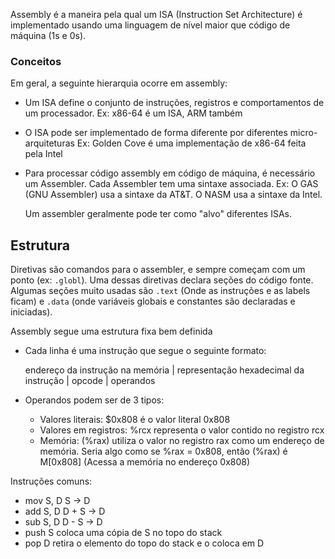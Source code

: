 Assembly é a maneira pela qual um ISA (Instruction Set Architecture) é implementado usando uma linguagem de nível maior que código de máquina (1s e 0s).

### Conceitos
Em geral, a seguinte hierarquia ocorre em assembly:
- Um ISA define o conjunto de instruções, registros e comportamentos de um processador.
   Ex: x86-64 é um ISA, ARM também
- O ISA pode ser implementado de forma diferente por diferentes micro-arquiteturas
   Ex: Golden Cove é uma implementação de x86-64 feita pela Intel
- Para processar código assembly em código de máquina, é necessário um Assembler. Cada Assembler tem uma sintaxe associada. 
   Ex: O GAS (GNU Assembler) usa a sintaxe da AT&T. O NASM usa a sintaxe da Intel. 

   Um assembler geralmente pode ter como "alvo" diferentes ISAs.

## Estrutura

Diretivas são comandos para o assembler, e sempre começam com um ponto (ex: `.globl`). Uma dessas diretivas declara seções do código fonte. Algumas seções muito usadas são `.text` (Onde as instruções e as labels ficam) e `.data` (onde variáveis globais e constantes são declaradas e iniciadas).

Assembly segue uma estrutura fixa bem definida
- Cada linha é uma instrução que segue o seguinte formato:

  endereço da instrução na memória | representação hexadecimal da instrução | opcode | operandos

- Operandos podem ser de 3 tipos:
   - Valores literais: $0x808 é o valor literal 0x808
   - Valores em registros: %rcx representa o valor contido no registro rcx
   - Memória: (%rax) utiliza o valor no registro rax como um endereço de memória. Seria algo como se %rax = 0x808, então (%rax) é M[0x808] (Acessa a memória no endereço 0x808)

Instruções comuns:
- mov S, D    S -> D
- add S, D    D + S -> D
- sub S, D    D - S -> D
- push S      coloca uma cópia de S no topo do stack
- pop D       retira o elemento do topo do stack e o coloca em D
